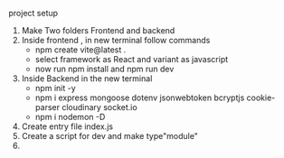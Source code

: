 project setup 
1. Make Two folders Frontend and backend 
2. Inside frontend , in new terminal follow commands 
   - npm create vite@latest .
   - select framework as React and variant as javascript 
   - now run npm install and npm run dev
3. Inside Backend in the new terminal 
   - npm init -y 
   - npm i express mongoose dotenv jsonwebtoken bcryptjs cookie-parser cloudinary socket.io 
   - npm i nodemon -D
4. Create entry file index.js 
5. Create a script for dev and make type"module"
6. 
